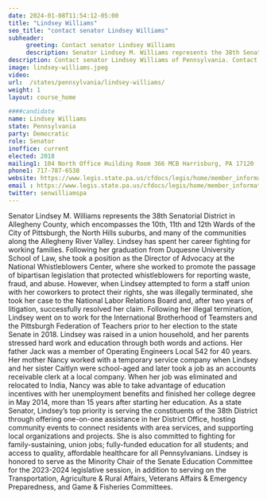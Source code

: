 ```yaml
---
date: 2024-01-08T11:54:12-05:00
title: "Lindsey Williams"
seo_title: "contact senator Lindsey Williams"
subheader:
     greeting: Contact senator Lindsey Williams
     description: Senator Lindsey M. Williams represents the 38th Senatorial District in Allegheny County, which encompasses the 10th, 11th and 12th Wards of the City of Pittsburgh, the North Hills suburbs, and many of the communities along the Allegheny River Valley.
description: Contact senator Lindsey Williams of Pennsylvania. Contact information for Lindsey Williams includes email address, phone number, and mailing address.
image: lindsey-williams.jpeg
video:
url:  /states/pennsylvania/lindsey-williams/
weight: 1
layout: course_home

####candidate
name: Lindsey Williams
state: Pennsylvania
party: Democratic
role: Senator
inoffice: current
elected: 2018
mailing1: 104 North Office Huilding Room 366 MCB Harrisburg, PA 17120
phone1: 717-787-6538
website: https://www.legis.state.pa.us/cfdocs/legis/home/member_information/Senate_bio.cfm?id=1803/
email : https://www.legis.state.pa.us/cfdocs/legis/home/member_information/Senate_bio.cfm?id=1803/
twitter: senwilliamspa
---
```


Senator Lindsey M. Williams represents the 38th Senatorial District in Allegheny County, which encompasses the 10th, 11th and 12th Wards of the City of Pittsburgh, the North Hills suburbs, and many of the communities along the Allegheny River Valley.
Lindsey has spent her career fighting for working families. Following her graduation from Duquesne University School of Law, she took a position as the Director of Advocacy at the National Whistleblowers Center, where she worked to promote the passage of bipartisan legislation that protected whistleblowers for reporting waste, fraud, and abuse. However, when Lindsey attempted to form a staff union with her coworkers to protect their rights, she was illegally terminated, she took her case to the National Labor Relations Board and, after two years of litigation, successfully resolved her claim. Following her illegal termination, Lindsey went on to work for the International Brotherhood of Teamsters and the Pittsburgh Federation of Teachers prior to her election to the state Senate in 2018.
Lindsey was raised in a union household, and her parents stressed hard work and education through both words and actions. Her father Jack was a member of Operating Engineers Local 542 for 40 years. Her mother Nancy worked with a temporary service company when Lindsey and her sister Caitlyn were school-aged and later took a job as an accounts receivable clerk at a local company. When her job was eliminated and relocated to India, Nancy was able to take advantage of education incentives with her unemployment benefits and finished her college degree in May 2014, more than 15 years after starting her education.
As a state Senator, Lindsey’s top priority is serving the constituents of the 38th District through offering one-on-one assistance in her District Office, hosting community events to connect residents with area services, and supporting local organizations and projects. She is also committed to fighting for family-sustaining, union jobs; fully-funded education for all students; and access to quality, affordable healthcare for all Pennsylvanians. Lindsey is honored to serve as the Minority Chair of the Senate Education Committee for the 2023-2024 legislative session, in addition to serving on the Transportation, Agriculture & Rural Affairs, Veterans Affairs & Emergency Preparedness, and Game & Fisheries Committees.
